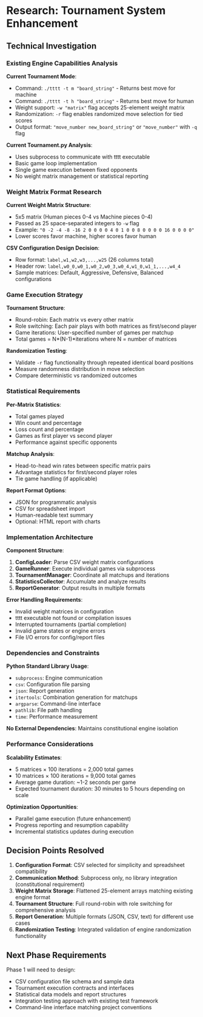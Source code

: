 # Research: Tournament System Enhancement

## Technical Investigation

### Existing Engine Capabilities Analysis

**Current Tournament Mode**:
- Command: `./tttt -t m "board_string"` - Returns best move for machine
- Command: `./tttt -t h "board_string"` - Returns best move for human  
- Weight support: `-w "matrix"` flag accepts 25-element weight matrix
- Randomization: `-r` flag enables randomized move selection for tied scores
- Output format: `"move_number new_board_string"` or `"move_number"` with `-q` flag

**Current Tournament.py Analysis**:
- Uses subprocess to communicate with tttt executable
- Basic game loop implementation
- Single game execution between fixed opponents
- No weight matrix management or statistical reporting

### Weight Matrix Format Research

**Current Weight Matrix Structure**:
- 5x5 matrix (Human pieces 0-4 vs Machine pieces 0-4)
- Passed as 25 space-separated integers to `-w` flag
- Example: `"0 -2 -4 -8 -16 2 0 0 0 0 4 0 1 0 0 8 0 0 0 0 16 0 0 0 0"`
- Lower scores favor machine, higher scores favor human

**CSV Configuration Design Decision**:
- Row format: `label,w1,w2,w3,...,w25` (26 columns total)
- Header row: `label,w0_0,w0_1,w0_2,w0_3,w0_4,w1_0,w1_1,...,w4_4`
- Sample matrices: Default, Aggressive, Defensive, Balanced configurations

### Game Execution Strategy

**Tournament Structure**:
- Round-robin: Each matrix vs every other matrix
- Role switching: Each pair plays with both matrices as first/second player  
- Game iterations: User-specified number of games per matchup
- Total games = N*(N-1)*iterations where N = number of matrices

**Randomization Testing**:
- Validate `-r` flag functionality through repeated identical board positions
- Measure randomness distribution in move selection
- Compare deterministic vs randomized outcomes

### Statistical Requirements

**Per-Matrix Statistics**:
- Total games played
- Win count and percentage
- Loss count and percentage  
- Games as first player vs second player
- Performance against specific opponents

**Matchup Analysis**:
- Head-to-head win rates between specific matrix pairs
- Advantage statistics for first/second player roles
- Tie game handling (if applicable)

**Report Format Options**:
- JSON for programmatic analysis
- CSV for spreadsheet import
- Human-readable text summary
- Optional: HTML report with charts

### Implementation Architecture

**Component Structure**:
1. **ConfigLoader**: Parse CSV weight matrix configurations
2. **GameRunner**: Execute individual games via subprocess 
3. **TournamentManager**: Coordinate all matchups and iterations
4. **StatisticsCollector**: Accumulate and analyze results
5. **ReportGenerator**: Output results in multiple formats

**Error Handling Requirements**:
- Invalid weight matrices in configuration
- tttt executable not found or compilation issues  
- Interrupted tournaments (partial completion)
- Invalid game states or engine errors
- File I/O errors for config/report files

### Dependencies and Constraints

**Python Standard Library Usage**:
- `subprocess`: Engine communication
- `csv`: Configuration file parsing
- `json`: Report generation  
- `itertools`: Combination generation for matchups
- `argparse`: Command-line interface
- `pathlib`: File path handling
- `time`: Performance measurement

**No External Dependencies**: Maintains constitutional engine isolation

### Performance Considerations

**Scalability Estimates**:
- 5 matrices × 100 iterations = 2,000 total games
- 10 matrices × 100 iterations = 9,000 total games  
- Average game duration: ~1-2 seconds per game
- Expected tournament duration: 30 minutes to 5 hours depending on scale

**Optimization Opportunities**:
- Parallel game execution (future enhancement)
- Progress reporting and resumption capability
- Incremental statistics updates during execution

## Decision Points Resolved

1. **Configuration Format**: CSV selected for simplicity and spreadsheet compatibility
2. **Communication Method**: Subprocess only, no library integration (constitutional requirement)
3. **Weight Matrix Storage**: Flattened 25-element arrays matching existing engine format
4. **Tournament Structure**: Full round-robin with role switching for comprehensive analysis
5. **Report Generation**: Multiple formats (JSON, CSV, text) for different use cases
6. **Randomization Testing**: Integrated validation of engine randomization functionality

## Next Phase Requirements

Phase 1 will need to design:
- CSV configuration file schema and sample data
- Tournament execution contracts and interfaces  
- Statistical data models and report structures
- Integration testing approach with existing test framework
- Command-line interface matching project conventions